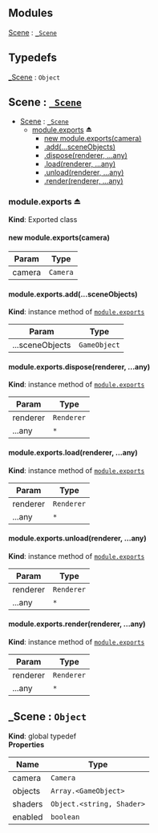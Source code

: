 ## Modules

<dl>
<dt><a href="#module_Scene">Scene</a> : <code><a href="#_Scene">_Scene</a></code></dt>
<dd></dd>
</dl>

## Typedefs

<dl>
<dt><a href="#_Scene">_Scene</a> : <code>Object</code></dt>
<dd></dd>
</dl>

<a name="module_Scene"></a>

## Scene : [<code>\_Scene</code>](#_Scene)

* [Scene](#module_Scene) : [<code>\_Scene</code>](#_Scene)
    * [module.exports](#exp_module_Scene--module.exports) ⏏
        * [new module.exports(camera)](#new_module_Scene--module.exports_new)
        * [.add(...sceneObjects)](#module_Scene--module.exports+add)
        * [.dispose(renderer, ...any)](#module_Scene--module.exports+dispose)
        * [.load(renderer, ...any)](#module_Scene--module.exports+load)
        * [.unload(renderer, ...any)](#module_Scene--module.exports+unload)
        * [.render(renderer, ...any)](#module_Scene--module.exports+render)

<a name="exp_module_Scene--module.exports"></a>

### module.exports ⏏
**Kind**: Exported class  
<a name="new_module_Scene--module.exports_new"></a>

#### new module.exports(camera)

| Param | Type |
| --- | --- |
| camera | <code>Camera</code> | 

<a name="module_Scene--module.exports+add"></a>

#### module.exports.add(...sceneObjects)
**Kind**: instance method of [<code>module.exports</code>](#exp_module_Scene--module.exports)  

| Param | Type |
| --- | --- |
| ...sceneObjects | <code>GameObject</code> | 

<a name="module_Scene--module.exports+dispose"></a>

#### module.exports.dispose(renderer, ...any)
**Kind**: instance method of [<code>module.exports</code>](#exp_module_Scene--module.exports)  

| Param | Type |
| --- | --- |
| renderer | <code>Renderer</code> | 
| ...any | <code>\*</code> | 

<a name="module_Scene--module.exports+load"></a>

#### module.exports.load(renderer, ...any)
**Kind**: instance method of [<code>module.exports</code>](#exp_module_Scene--module.exports)  

| Param | Type |
| --- | --- |
| renderer | <code>Renderer</code> | 
| ...any | <code>\*</code> | 

<a name="module_Scene--module.exports+unload"></a>

#### module.exports.unload(renderer, ...any)
**Kind**: instance method of [<code>module.exports</code>](#exp_module_Scene--module.exports)  

| Param | Type |
| --- | --- |
| renderer | <code>Renderer</code> | 
| ...any | <code>\*</code> | 

<a name="module_Scene--module.exports+render"></a>

#### module.exports.render(renderer, ...any)
**Kind**: instance method of [<code>module.exports</code>](#exp_module_Scene--module.exports)  

| Param | Type |
| --- | --- |
| renderer | <code>Renderer</code> | 
| ...any | <code>\*</code> | 

<a name="_Scene"></a>

## \_Scene : <code>Object</code>
**Kind**: global typedef  
**Properties**

| Name | Type |
| --- | --- |
| camera | <code>Camera</code> | 
| objects | <code>Array.&lt;GameObject&gt;</code> | 
| shaders | <code>Object.&lt;string, Shader&gt;</code> | 
| enabled | <code>boolean</code> | 

